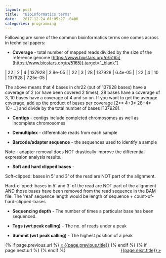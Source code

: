 ```yaml
---
layout: post
title:  "Bioinformatics terms"
date:   2017-12-24 01:05:27 -0400
categories: programming
---
```

Following are some of the common bioinformatics terms one comes across in technical papers:

 - **Coverage** - total number of mapped reads divided by the size of the reference genome [https://www.biostars.org/p/5165](https://www.biostars.org/p/5165){:target="_blank"}

| 22 | 2 | 4  | 137928 | 2.9e-05  |
| 22 | 3 | 28 | 137928 | 6.4e-05  |
| 22 | 4 | 10 | 137928 | 7.25e-05 |

The above means that 4 bases in chr22 (out of 137928 bases) have a coverage of 2 (or have been covered 2 times), 28 bases have a coverage of 3, 10 bases have a coverage of 4 and so on. 
If you want to get the average coverage, add up the product of bases per coverage [2** 4+3* 28+4* 10+...] and divide by the total number of bases [137928].

 - **Contigs** - contigs include completed chromosomes as well as incomplete chromosomes

 - **Demultiplex** - differentiate reads from each sample

 - **Barcode/adapter sequence** - the sequences used to identify a sample

Note - adapter removal does NOT drastically improve the differential expression analysis results.


 - **Soft and hard clipped bases** - 

Soft-clipped: bases in 5' and 3' of the read are NOT part of the alignment.

Hard-clipped: bases in 5' and 3' of the read are NOT part of the alignment AND those bases have been removed from the read sequence in the BAM file. The 'real' sequence length would be length of sequence + count-of-hard-clipped-bases

 - **Sequencing depth** - The number of times a particular base has been sequenced.

 - **Tags (wrt peak calling)** - The no. of reads under a peak

 - **Summit (wrt peak calling)** - The highest position of a peak 


<div class="Previous-next">
  {% if page.previous.url %}
    <a class="previous" href="{{page.previous.url}}">&laquo; {{page.previous.title}}</a>
  {% endif %}
  {% if page.next.url %}
    <a class="next" style="float:right" href="{{page.next.url}}">{{page.next.title}} &raquo;</a>
  {% endif %}
</div>
